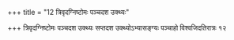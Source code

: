 +++
title = "12 त्रिवृदग्निष्टोमः पञ्चदश उक्थ्यः"

+++
त्रिवृदग्निष्टोमः पञ्चदश उक्थ्यः सप्तदश उक्थ्योऽभ्यासङ्ग्यः पञ्चाहो विश्वजिदतिरात्रः १२